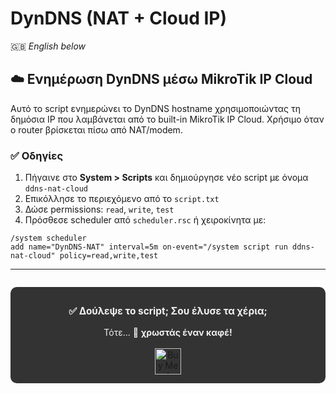 # DynDNS (NAT + Cloud IP)

🇬🇧 *English below*

## ☁️ Ενημέρωση DynDNS μέσω MikroTik IP Cloud

Αυτό το script ενημερώνει το DynDNS hostname χρησιμοποιώντας τη δημόσια IP που λαμβάνεται από το built-in MikroTik IP Cloud. Χρήσιμο όταν ο router βρίσκεται πίσω από NAT/modem.

### ✅ Οδηγίες

1. Πήγαινε στο **System > Scripts** και δημιούργησε νέο script με όνομα `ddns-nat-cloud`
2. Επικόλλησε το περιεχόμενο από το `script.txt`
3. Δώσε permissions: `read`, `write`, `test`
4. Πρόσθεσε scheduler από `scheduler.rsc` ή χειροκίνητα με:

```shell
/system scheduler
add name="DynDNS-NAT" interval=5m on-event="/system script run ddns-nat-cloud" policy=read,write,test
```



---

<div align="center" style="max-width: 700px; margin: 2em auto; padding: 1em; background: #333; color: #f1f1f1; border-radius: 10px; text-align: center;">
  <p style="font-size: 1.1em; font-weight: bold;">
    ✅ Δούλεψε το script; Σου έλυσε τα χέρια;
  </p>
  <p style="margin: 0.5em 0;">Τότε... 🤝 <strong>χρωστάς έναν καφέ!</strong></p>
  <a href="https://buymeacoffee.com/pournarasaa" target="_blank" style="display: inline-block; margin-top: 10px;">
    <img src="https://img.buymeacoffee.com/button-api/?text=Buy%20me%20a%20coffee&emoji=☕&slug=pournarasaa&button_colour=FFDD00&font_colour=000000&font_family=Arial&outline_colour=000000&coffee_colour=ffffff" alt="Buy Me A Coffee" style="height: 42px;">
  </a>
</div>
